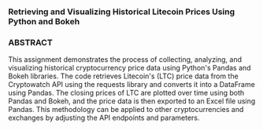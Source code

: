 ### Retrieving and Visualizing Historical Litecoin Prices Using Python and Bokeh
### ABSTRACT
This assignment demonstrates the process of collecting, analyzing, and visualizing historical cryptocurrency price data using Python's Pandas and Bokeh libraries. The code retrieves Litecoin's (LTC) price data from the Cryptowatch API using the requests library and converts it into a DataFrame using Pandas. The closing prices of LTC are plotted over time using both Pandas and Bokeh, and the price data is then exported to an Excel file using Pandas. This methodology can be applied to other cryptocurrencies and exchanges by adjusting the API endpoints and parameters.
